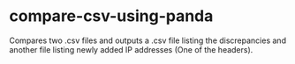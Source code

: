 # compare-csv-using-panda
Compares two .csv files and outputs a .csv file listing the discrepancies and another file listing newly added IP addresses (One of the headers).
